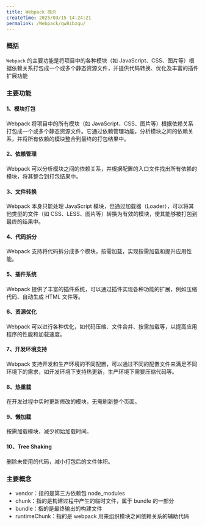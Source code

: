```yaml
---
title: Webpack 简介
createTime: 2025/03/15 14:24:21
permalink: /Webpack/qw8ibzqu/
---
```


### 概括

`Webpack` 的主要功能是将项目中的各种模块（如 JavaScript、CSS、图片等）根据依赖关系打包成一个或多个静态资源文件，并提供代码转换、优化及丰富的插件扩展功能 ‌‌

### 主要功能

#### 1、模块打包

Webpack 将项目中的所有模块（如 JavaScript、CSS、图片等）根据依赖关系打包成一个或多个静态资源文件。它通过依赖管理功能，分析模块之间的依赖关系，并将所有依赖的模块整合到最终的打包结果中。

#### 2、依赖管理

Webpack 可以分析模块之间的依赖关系，并根据配置的入口文件找出所有依赖的模块，将其整合到打包结果中。

#### 3、文件转换

Webpack 本身只能处理 JavaScript 模块，但通过加载器（Loader），可以将其他类型的文件（如 CSS、LESS、图片等）转换为有效的模块，使其能够被打包到最终的结果中。

#### 4、代码拆分

Webpack 支持将代码拆分成多个模块，按需加载，实现按需加载和提升应用性能。

#### 5、插件系统

Webpack 提供了丰富的插件系统，可以通过插件实现各种功能的扩展，例如压缩代码、自动生成 HTML 文件等。

#### 6、资源优化

Webpack 可以进行各种优化，如代码压缩、文件合并、按需加载等，以提高应用程序的性能和加载速度。

#### 7、开发环境支持

Webpack 支持开发和生产环境的不同配置，可以通过不同的配置文件来满足不同环境下的需求，如开发环境下支持热更新，生产环境下需要压缩代码等。

#### 8、热重载

在开发过程中实时更新修改的模块，无需刷新整个页面。

#### 9、懒加载

按需加载模块，减少初始加载时间。

#### 10、Tree Shaking

删除未使用的代码，减小打包后的文件体积。

### 主要概念

- vendor：指的是第三方依赖包 node_modules
- chunk：指的是构建过程中产生的临时文件，属于 bundle 的一部分
- bundle：指的是最终输出的构建文件
- runtimeChunk：指的是 webpack 用来组织模块之间依赖关系的辅助代码
